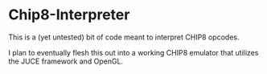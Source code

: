 # Chip8-Interpreter

This is a (yet untested) bit of code meant to interpret CHIP8 opcodes.  

I plan to eventually flesh this out into a working CHIP8 emulator that utilizes the JUCE framework and OpenGL.
